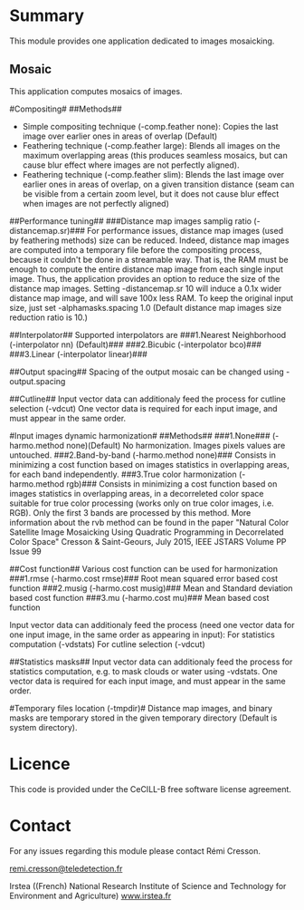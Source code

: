 Summary
=======

This module provides one application dedicated to images mosaicking. 

Mosaic
----------------------------
This application computes mosaics of images. 

#Compositing#
##Methods##
* Simple compositing technique (-comp.feather none): Copies the last image over earlier ones in areas of overlap (Default)
* Feathering technique (-comp.feather large): Blends all images on the maximum overlapping areas (this produces seamless mosaics, but can cause blur effect where images are not perfectly aligned).
* Feathering technique (-comp.feather slim): Blends the last image over earlier ones in areas of overlap, on a given transition distance (seam can be visible from a certain zoom level, but it does not cause blur effect when images are not perfectly aligned)

##Performance tuning##
###Distance map images samplig ratio (-distancemap.sr)###
For performance issues, distance map images (used by feathering methods)
size can be reduced. Indeed, distance map images are computed into a temporary
file before the compositing process, because it couldn't be done in a streamable
way. That is, the RAM must be enough to compute the entire distance map image
from each single input image. Thus, the application provides an option to
reduce the size of the distance map images. 
Setting -distancemap.sr 10 will induce a 0.1x wider distance map image, and
will save 100x less RAM. To keep the original input size, just set 
-alphamasks.spacing 1.0 (Default distance map images size reduction ratio is 10.)

##Interpolator##
Supported interpolators are
###1.Nearest Neighborhood (-interpolator nn) (Default)###
###2.Bicubic (-interpolator bco)###
###3.Linear (-interpolator linear)###

##Output spacing##
Spacing of the output mosaic can be changed using -output.spacing

##Cutline##
Input vector data can additionaly feed the process for cutline selection (-vdcut)
One vector data is required for each input image, and must appear in the same order.
 
#Input images dynamic harmonization#
##Methods##
###1.None### (-harmo.method none)(Default)
No harmonization. Images pixels values are untouched.
###2.Band-by-band (-harmo.method none)###
Consists in minimizing a cost function based on images statistics in overlapping 
areas, for each band independently.
###3.True color harmonization (-harmo.method rgb)###
Consists in minimizing a cost function based on images statistics in overlapping
areas, in a decorreleted color space suitable for true color processing
(works only on true color images, i.e. RGB). Only the first 3 bands are processed
by this method. More information about the rvb method can be found in the paper
"Natural Color Satellite Image Mosaicking Using Quadratic Programming in 
Decorrelated Color Space" Cresson & Saint-Geours, July 2015, 
IEEE JSTARS Volume PP Issue 99

##Cost function##
Various cost function can be used for harmonization
###1.rmse (-harmo.cost rmse)###
Root mean squared error based cost function
###2.musig (-harmo.cost musig)###
Mean and Standard deviation based cost function
###3.mu (-harmo.cost mu)###
Mean based cost function

Input vector data can additionaly feed the process (need one vector data 
for one input image, in the same order as appearing in input):
  For statistics computation (-vdstats)
  For cutline selection (-vdcut)

##Statistics masks##
Input vector data can additionaly feed the process for statistics computation, 
e.g. to mask clouds or water using -vdstats.
One vector data is required for each input image, and must appear in the same order.

#Temporary files location (-tmpdir)#
Distance map images, and binary masks are temporary stored in the given temporary
directory (Default is system directory).

Licence
=======

This code is provided under the CeCILL-B free software license agreement.

Contact
=======

For any issues regarding this module please contact Rémi Cresson.

remi.cresson@teledetection.fr

Irstea ((French) National Research Institute of Science and Technology for Environment and Agriculture)
www.irstea.fr
